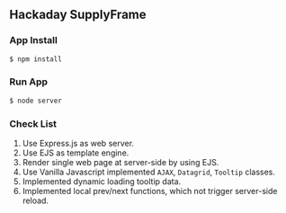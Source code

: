 ## Hackaday SupplyFrame
### App Install
```bash
$ npm install
```
### Run App
```bash
$ node server
```
### Check List
1. Use Express.js as web server.
2. Use EJS as template engine.
3. Render single web page at server-side by using EJS.
4. Use Vanilla Javascript implemented `AJAX`, `Datagrid`, `Tooltip` classes.
5. Implemented dynamic loading tooltip data.
6. Implemented local prev/next functions, which not trigger server-side reload.
